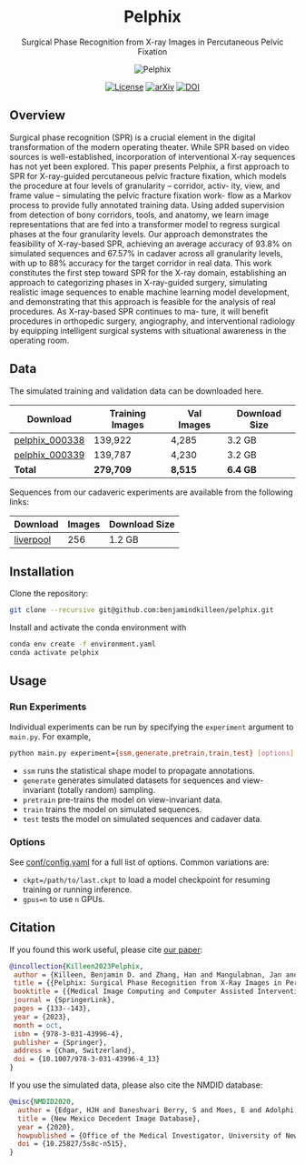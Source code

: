 <div align="center">

# Pelphix

Surgical Phase Recognition from X-ray Images in Percutaneous Pelvic Fixation

![Pelphix](images/procedure_000.gif)

</div>

<div align="center">

<!-- TODO: update links to the arxiv and dataset links. -->
[![License](https://img.shields.io/badge/License-Apache%202.0-blue.svg)](
<https://opensource.org/licenses/Apache-2.0>)
[![arXiv](https://img.shields.io/badge/arXiv-2109.13900-b31b1b.svg)](
<https://arxiv.org/abs/2304.09285>)
[![DOI](https://zenodo.org/badge/DOI/10.5281/zenodo.5555555.svg)](
<https://doi.org/10.1007/978-3-031-43996-4_13>)

<div align="left">

## Overview

Surgical phase recognition (SPR) is a crucial element in the digital transformation of the modern operating theater. While SPR based on video sources is well-established, incorporation of interventional X-ray sequences has not yet been explored. This paper presents Pelphix, a first approach to SPR for X-ray-guided percutaneous pelvic fracture fixation, which models the procedure at four levels of granularity – corridor, activ- ity, view, and frame value – simulating the pelvic fracture fixation work- flow as a Markov process to provide fully annotated training data. Using added supervision from detection of bony corridors, tools, and anatomy, we learn image representations that are fed into a transformer model to regress surgical phases at the four granularity levels. Our approach demonstrates the feasibility of X-ray-based SPR, achieving an average accuracy of 93.8% on simulated sequences and 67.57% in cadaver across all granularity levels, with up to 88% accuracy for the target corridor in real data. This work constitutes the first step toward SPR for the X-ray domain, establishing an approach to categorizing phases in X-ray-guided surgery, simulating realistic image sequences to enable machine learning model development, and demonstrating that this approach is feasible for the analysis of real procedures. As X-ray-based SPR continues to ma- ture, it will benefit procedures in orthopedic surgery, angiography, and interventional radiology by equipping intelligent surgical systems with situational awareness in the operating room.

## Data

<!-- TODO: add download links when available. -->

The simulated training and validation data can be downloaded here.

| Download | Training Images | Val Images |  Download Size |
| ------------ | -------- | ------------ | ------------- |
| [pelphix_000338](https://livejohnshopkins-my.sharepoint.com/:u:/g/personal/bkillee1_jh_edu/EbOAHQ_SX-BEpt-zP-XGBGsBD716mYZhgnkJLjCzYDgfyA?e=OhlOg8) | 139,922 | 4,285 | 3.2 GB |
| [pelphix_000339](https://livejohnshopkins-my.sharepoint.com/:u:/g/personal/bkillee1_jh_edu/ESI0HbovD_tIooVjVptNVksB00mOc52J0xPtaHwUDL4CVw?e=jY5GYV) | 139,787 | 4,230 | 3.2 GB |
| **Total** | **279,709** | **8,515** | **6.4 GB** |

Sequences from our cadaveric experiments are available from the following links:

| Download | Images | Download Size |
| ------------ | -------- | ------------- |
| [liverpool](https://livejohnshopkins-my.sharepoint.com/:u:/g/personal/bkillee1_jh_edu/EX7IQ0f54C1CoOKmVoi0HJcBdJBwIYLTP7PrNrc5vKDEhg?e=lOBwET) | 256 | 1.2 GB |

## Installation

Clone the repository:

```bash
git clone --recursive git@github.com:benjamindkilleen/pelphix.git
```

Install and activate the conda environment with

```bash
conda env create -f environment.yaml
conda activate pelphix
```

## Usage

### Run Experiments

Individual experiments can be run by specifying the `experiment` argument to `main.py`. For example,

```bash
python main.py experiment={ssm,generate,pretrain,train,test} [options]
```

- `ssm` runs the statistical shape model to propagate annotations.
- `generate` generates simulated datasets for sequences and view-invariant (totally random) sampling.
- `pretrain` pre-trains the model on view-invariant data.
- `train` trains the model on simulated sequences.
- `test` tests the model on simulated sequences and cadaver data.

### Options

See [conf/config.yaml](/conf/config.yaml) for a full list of options. Common variations are:

- `ckpt=/path/to/last.ckpt` to load a model checkpoint for resuming training or running inference.
- `gpus=n` to use `n` GPUs.

## Citation

If you found this work useful, please cite [our paper](https://arxiv.org/abs/2304.09285):

```bibtex
@incollection{Killeen2023Pelphix,
 author = {Killeen, Benjamin D. and Zhang, Han and Mangulabnan, Jan and Armand, Mehran and Taylor, Russell H. and Osgood, Greg and Unberath, Mathias},
 title = {{Pelphix: Surgical Phase Recognition from X-Ray Images in Percutaneous Pelvic Fixation}},
 booktitle = {{Medical Image Computing and Computer Assisted Intervention {\textendash} MICCAI 2023}},
 journal = {SpringerLink},
 pages = {133--143},
 year = {2023},
 month = oct,
 isbn = {978-3-031-43996-4},
 publisher = {Springer},
 address = {Cham, Switzerland},
 doi = {10.1007/978-3-031-43996-4_13}
}
```

If you use the simulated data, please also cite the NMDID database:

```bibtex
@misc{NMDID2020,
  author = {Edgar, HJH and Daneshvari Berry, S and Moes, E and Adolphi, NL and Bridges, P and Nolte, KB},
  title = {New Mexico Decedent Image Database},
  year = {2020},
  howpublished = {Office of the Medical Investigator, University of New Mexico},
  doi = {10.25827/5s8c-n515},
}
```

</div>
